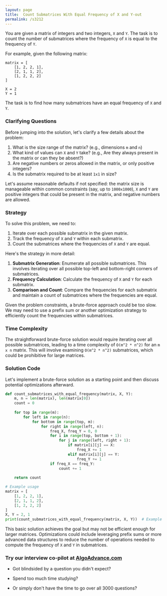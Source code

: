 ```yaml
---
layout: page
title:  Count Submatrices With Equal Frequency of X and Y-out
permalink: /s3212
---
```


You are given a matrix of integers and two integers, `X` and `Y`. The task is to count the number of submatrices where the frequency of `X` is equal to the frequency of `Y`. 

For example, given the following matrix:

```
matrix = [
    [1, 2, 2, 1],
    [2, 1, 1, 2],
    [1, 2, 2, 2]
]

X = 2
Y = 1
```

The task is to find how many submatrices have an equal frequency of `X` and `Y`.

### Clarifying Questions

Before jumping into the solution, let's clarify a few details about the problem:
1. What is the size range of the matrix? (e.g., dimensions `m` and `n`)
2. What kind of values can `X` and `Y` take? (e.g., Are they always present in the matrix or can they be absent?)
3. Are negative numbers or zeros allowed in the matrix, or only positive integers?
4. Is the submatrix required to be at least `1x1` in size?

Let's assume reasonable defaults if not specified: the matrix size is manageable within common constraints (say, up to `1000x1000`), `X` and `Y` are positive integers that could be present in the matrix, and negative numbers are allowed.

### Strategy

To solve this problem, we need to:

1. Iterate over each possible submatrix in the given matrix.
2. Track the frequency of `X` and `Y` within each submatrix.
3. Count the submatrices where the frequencies of `X` and `Y` are equal.

Here's the strategy in more detail:

1. **Submatrix Generation**: Enumerate all possible submatrices. This involves iterating over all possible top-left and bottom-right corners of submatrices.
2. **Frequency Calculation**: Calculate the frequency of `X` and `Y` for each submatrix.
3. **Comparison and Count**: Compare the frequencies for each submatrix and maintain a count of submatrices where the frequencies are equal.

Given the problem constraints, a brute-force approach could be too slow. We may need to use a prefix sum or another optimization strategy to efficiently count the frequencies within submatrices.

### Time Complexity

The straightforward brute-force solution would require iterating over all possible submatrices, leading to a time complexity of `O(m^2 * n^2)` for an `m x n` matrix. This will involve examining `O(m^2 * n^2)` submatrices, which could be prohibitive for large matrices. 

### Solution Code

Let's implement a brute-force solution as a starting point and then discuss potential optimizations afterward.

```python
def count_submatrices_with_equal_frequency(matrix, X, Y):
    m, n = len(matrix), len(matrix[0])
    count = 0
    
    for top in range(m):
        for left in range(n):
            for bottom in range(top, m):
                for right in range(left, n):
                    freq_X, freq_Y = 0, 0
                    for i in range(top, bottom + 1):
                        for j in range(left, right + 1):
                            if matrix[i][j] == X:
                                freq_X += 1
                            elif matrix[i][j] == Y:
                                freq_Y += 1
                    if freq_X == freq_Y:
                        count += 1
    
    return count

# Example usage
matrix = [
    [1, 2, 2, 1],
    [2, 1, 1, 2],
    [1, 2, 2, 2]
]
X, Y = 2, 1
print(count_submatrices_with_equal_frequency(matrix, X, Y))  # Example output
```

This basic solution achieves the goal but may not be efficient enough for larger matrices. Optimizations could include leveraging prefix sums or more advanced data structures to reduce the number of operations needed to compute the frequency of `X` and `Y` in submatrices.


### Try our interview co-pilot at [AlgoAdvance.com](https://algoAdvance.com)

- Got blindsided by a question you didn't expect?

- Spend too much time studying?

- Or simply don't have the time to go over all 3000 questions?

